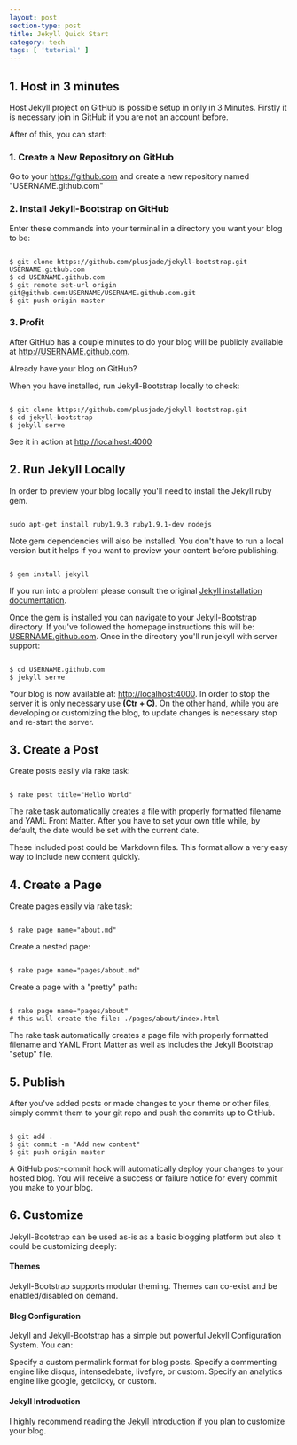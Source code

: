 ```yaml
---
layout: post
section-type: post
title: Jekyll Quick Start
category: tech
tags: [ 'tutorial' ]
---
```



## 1. Host in 3 minutes

Host Jekyll project on GitHub is possible setup in only in 3 Minutes. Firstly it is necessary join in GitHub if you are not an account before.

After of this, you can start:

### 1. Create a New Repository on GitHub

Go to your <a href="https://github.com" target="\_blank">https://github.com</a>
 and create a new repository named "USERNAME.github.com"

### 2. Install Jekyll-Bootstrap on GitHub

Enter these commands into your terminal in a directory you want your blog to be:

<pre><code data-trim class="bash">
$ git clone https://github.com/plusjade/jekyll-bootstrap.git USERNAME.github.com
$ cd USERNAME.github.com
$ git remote set-url origin git@github.com:USERNAME/USERNAME.github.com.git
$ git push origin master
</code></pre>

### 3. Profit

After GitHub has a couple minutes to do your blog will be publicly available at 
<a href="" target="\_blank">http://USERNAME.github.com</a>.

Already have your blog on GitHub?

When you have installed, run Jekyll-Bootstrap locally to check:

<pre><code data-trim class="bash">
$ git clone https://github.com/plusjade/jekyll-bootstrap.git
$ cd jekyll-bootstrap
$ jekyll serve
</code></pre>

See it in action at <a href="" target="\_blank">http://localhost:4000</a>


## 2. Run Jekyll Locally
In order to preview your blog locally you'll need to install the Jekyll ruby gem. 

<pre><code data-trim class="bash">
sudo apt-get install ruby1.9.3 ruby1.9.1-dev nodejs
</code></pre>

Note gem dependencies will also be installed. You don't have to run a local version but it helps if you want to preview your content before publishing. 

<pre><code data-trim class="bash">
$ gem install jekyll
</code></pre>

If you run into a problem please consult the original <a href="http://jekyllrb.com/docs/installation/" target="\_blank">Jekyll installation documentation</a>.

Once the gem is installed you can navigate to your Jekyll-Bootstrap directory. If you've followed the homepage instructions this will be: <a href="" target="\_blank">USERNAME.github.com</a>. Once in the directory you'll run jekyll with server support:

<pre><code data-trim class="bash">
$ cd USERNAME.github.com 
$ jekyll serve
</code></pre>

Your blog is now available at: <a href="" target="\_blank">http://localhost:4000</a>. In order to stop the server it is only necessary use **(Ctr + C)**. On the other hand, while you are developing or customizing the blog, to update changes is necessary stop and re-start the server.

## 3. Create a Post
Create posts easily via rake task:

<pre><code data-trim class="bash">
$ rake post title="Hello World"
</code></pre>

The rake task automatically creates a file with properly formatted filename and YAML Front Matter. After you have to set your own title while, by default, the date would be set with the current date.

These included post could be Markdown files. This format allow a very easy way to include new content quickly.

## 4. Create a Page
Create pages easily via rake task:

<pre><code data-trim class="bash">
$ rake page name="about.md"
</code></pre>

Create a nested page:

<pre><code data-trim class="bash">
$ rake page name="pages/about.md"
</code></pre>

Create a page with a "pretty" path:

<pre><code data-trim class="bash">
$ rake page name="pages/about"
# this will create the file: ./pages/about/index.html
</code></pre>

The rake task automatically creates a page file with properly formatted filename and YAML Front Matter as well as includes the Jekyll Bootstrap "setup" file.

## 5. Publish
After you've added posts or made changes to your theme or other files, simply commit them to your git repo and push the commits up to GitHub.

<pre><code data-trim class="bash">
$ git add .
$ git commit -m "Add new content"
$ git push origin master
</code></pre>

A GitHub post-commit hook will automatically deploy your changes to your hosted blog. You will receive a success or failure notice for every commit you make to your blog.

## 6. Customize
Jekyll-Bootstrap can be used as-is as a basic blogging platform but also it could be customizing deeply:

#### Themes

Jekyll-Bootstrap supports modular theming. Themes can co-exist and be enabled/disabled on demand. 

#### Blog Configuration

Jekyll and Jekyll-Bootstrap has a simple but powerful Jekyll Configuration System. You can:

Specify a custom permalink format for blog posts.
Specify a commenting engine like disqus, intensedebate, livefyre, or custom.
Specify an analytics engine like google, getclicky, or custom.

#### Jekyll Introduction

I highly recommend reading the <a href="http://jekyllbootstrap.com/lessons/jekyll-introduction.html" target="\_blank">Jekyll Introduction</a> if you plan to customize your blog. 

